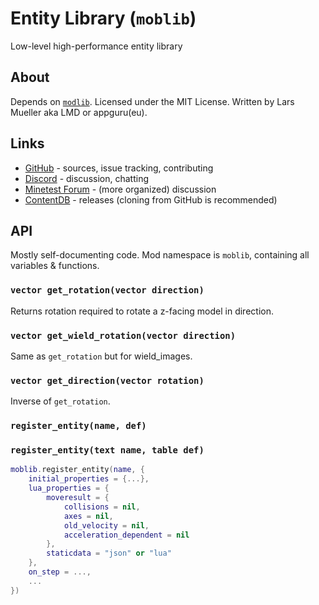 # Entity Library (`moblib`)

Low-level high-performance entity library

## About

Depends on [`modlib`](https://github.com/appgurueu/modlib). Licensed under the MIT License. Written by Lars Mueller aka LMD or appguru(eu).

## Links

* [GitHub](https://github.com/appgurueu/moblib) - sources, issue tracking, contributing
* [Discord](https://discordapp.com/invite/ysP74by) - discussion, chatting
* [Minetest Forum](https://forum.minetest.net/viewtopic.php?t=24671) - (more organized) discussion
* [ContentDB](https://content.minetest.net/packages/LMD/moblib) - releases (cloning from GitHub is recommended)

## API

Mostly self-documenting code. Mod namespace is `moblib`, containing all variables & functions.

### `vector get_rotation(vector direction)`

Returns rotation required to rotate a z-facing model in direction.

### `vector get_wield_rotation(vector direction)`

Same as `get_rotation` but for wield_images.

### `vector get_direction(vector rotation)`

Inverse of `get_rotation`.

### `register_entity(name, def)`

### `register_entity(text name, table def)`

```lua
moblib.register_entity(name, {
    initial_properties = {...},
    lua_properties = {
        moveresult = {
            collisions = nil,
            axes = nil,
            old_velocity = nil,
            acceleration_dependent = nil
        },
        staticdata = "json" or "lua"
    },
    on_step = ...,
    ...
})
```